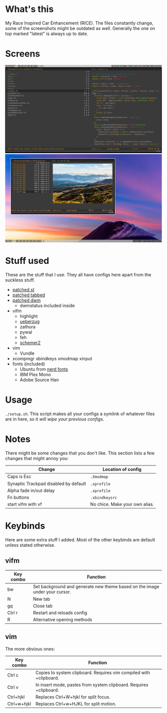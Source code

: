 # What's this
My Race Inspired Car Enhancement (RICE).
The files constantly change, some of the screenshots might be outdated as well.
Generally the one on top marked "latest" is always up to date.

# Screens

![](images/new.png)
![](images/vf.png)

# Stuff used 
These are the stuff that I use. They all have configs here apart from the suckless stuff.

- [patched st](https://github.com/podocarp/st)
- [patched tabbed](https://github.com/podocarp/tabbed)
- [patched dwm](https://github.com/podocarp/dwm)
  - dwmstatus included inside
- vifm
  - highlight
  - [ueberzug](https://github.com/seebye/ueberzug)
  - zathura
  - pywal
  - feh
  - [schemer2](https://github.com/thefryscorer/schemer2)
- vim
  - Vundle
- xcompmgr xbindkeys xmodmap xinput
- fonts (included)
  - Ubuntu from [nerd fonts](https://github.com/ryanoasis/nerd-fonts)
  - IBM Plex Mono
  - Adobe Source Han

# Usage
`./setup.sh`.
This script makes all your configs a symlink of whatever files are in here, so it *will wipe your previous configs*.

# Notes
There might be some changes that you don't like. This section lists a few changes that might annoy you:

| Change | Location of config |
| --- | --- |
| Caps is Esc | `.Xmodmap` |
| Synaptic Trackpad disabled by default | `.xprofile` |
| Alpha fade in/out delay | `.xprofile` |
| Fn buttons | `.xbindkeysrc` |
| start vifm with vf | No chice. Make your own alias. |

# Keybinds
Here are some extra stuff I added.
Most of the other keybinds are default unless stated otherwise.

## vifm
| Key combo | Function |
| --- | --- |
| bw | Set background and generate new theme based on the image under your cursor. |
| N | New tab |
| gq | Close tab |
| Ctrl r | Restart and reloads config |
| R | Alternative opening methods |

## vim
The more obvious ones:

| Key combo | Function |
| --- | --- |
| Ctrl c | Copies to system clipboard. Requires vim compiled with +clipboard. |
| Ctrl v | In insert mode, pastes from system clipboard. Requires +clipboard. |
| Ctrl+hjkl | Replaces Ctrl+W+hjkl for split focus. |
| Ctrl+w+hjkl | Replaces Ctrl+w+HJKL for split motion. |
